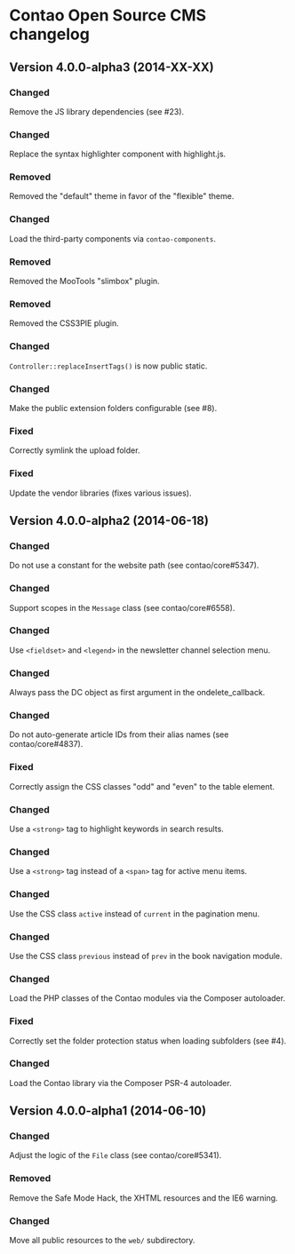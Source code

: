 Contao Open Source CMS changelog
================================

Version 4.0.0-alpha3 (2014-XX-XX)
---------------------------------

### Changed
Remove the JS library dependencies (see #23).

### Changed
Replace the syntax highlighter component with highlight.js.

### Removed
Removed the "default" theme in favor of the "flexible" theme.

### Changed
Load the third-party components via `contao-components`.

### Removed
Removed the MooTools "slimbox" plugin.

### Removed
Removed the CSS3PIE plugin.

### Changed
`Controller::replaceInsertTags()` is now public static.

### Changed
Make the public extension folders configurable (see #8).

### Fixed
Correctly symlink the upload folder.

### Fixed
Update the vendor libraries (fixes various issues).


Version 4.0.0-alpha2 (2014-06-18)
---------------------------------

### Changed
Do not use a constant for the website path (see contao/core#5347).

### Changed
Support scopes in the `Message` class (see contao/core#6558).

### Changed
Use `<fieldset>` and `<legend>` in the newsletter channel selection menu.

### Changed
Always pass the DC object as first argument in the ondelete_callback.

### Changed
Do not auto-generate article IDs from their alias names (see contao/core#4837).

### Fixed
Correctly assign the CSS classes "odd" and "even" to the table element.

### Changed
Use a `<strong>` tag to highlight keywords in search results.

### Changed
Use a `<strong>` tag instead of a `<span>` tag for active menu items.

### Changed
Use the CSS class `active` instead of `current` in the pagination menu.

### Changed
Use the CSS class `previous` instead of `prev` in the book navigation module.

### Changed
Load the PHP classes of the Contao modules via the Composer autoloader.

### Fixed
Correctly set the folder protection status when loading subfolders (see #4).

### Changed
Load the Contao library via the Composer PSR-4 autoloader.


Version 4.0.0-alpha1 (2014-06-10)
---------------------------------

### Changed
Adjust the logic of the `File` class (see contao/core#5341).

### Removed
Remove the Safe Mode Hack, the XHTML resources and the IE6 warning.

### Changed
Move all public resources to the `web/` subdirectory.
